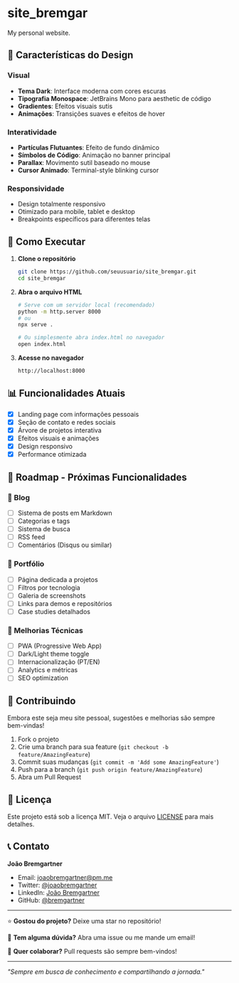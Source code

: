 # site_bremgar
My personal website.

## 🎨 Características do Design

### Visual
- **Tema Dark**: Interface moderna com cores escuras
- **Tipografia Monospace**: JetBrains Mono para aesthetic de código
- **Gradientes**: Efeitos visuais sutis
- **Animações**: Transições suaves e efeitos de hover

### Interatividade
- **Partículas Flutuantes**: Efeito de fundo dinâmico
- **Símbolos de Código**: Animação no banner principal
- **Parallax**: Movimento sutil baseado no mouse
- **Cursor Animado**: Terminal-style blinking cursor

### Responsividade
- Design totalmente responsivo
- Otimizado para mobile, tablet e desktop
- Breakpoints específicos para diferentes telas

## 🚀 Como Executar

1. **Clone o repositório**
   ```bash
   git clone https://github.com/seuusuario/site_bremgar.git
   cd site_bremgar
   ```

2. **Abra o arquivo HTML**
   ```bash
   # Serve com um servidor local (recomendado)
   python -m http.server 8000
   # ou
   npx serve .
   
   # Ou simplesmente abra index.html no navegador
   open index.html
   ```

3. **Acesse no navegador**
   ```
   http://localhost:8000
   ```

## 📊 Funcionalidades Atuais

- [x] Landing page com informações pessoais
- [x] Seção de contato e redes sociais
- [x] Árvore de projetos interativa
- [x] Efeitos visuais e animações
- [x] Design responsivo
- [x] Performance otimizada

## 🔮 Roadmap - Próximas Funcionalidades

### 📝 Blog
- [ ] Sistema de posts em Markdown
- [ ] Categorias e tags
- [ ] Sistema de busca
- [ ] RSS feed
- [ ] Comentários (Disqus ou similar)

### 💼 Portfólio
- [ ] Página dedicada a projetos
- [ ] Filtros por tecnologia
- [ ] Galeria de screenshots
- [ ] Links para demos e repositórios
- [ ] Case studies detalhados

### 🔧 Melhorias Técnicas
- [ ] PWA (Progressive Web App)
- [ ] Dark/Light theme toggle
- [ ] Internacionalização (PT/EN)
- [ ] Analytics e métricas
- [ ] SEO optimization

## 🤝 Contribuindo

Embora este seja meu site pessoal, sugestões e melhorias são sempre bem-vindas!

1. Fork o projeto
2. Crie uma branch para sua feature (`git checkout -b feature/AmazingFeature`)
3. Commit suas mudanças (`git commit -m 'Add some AmazingFeature'`)
4. Push para a branch (`git push origin feature/AmazingFeature`)
5. Abra um Pull Request

## 📝 Licença

Este projeto está sob a licença MIT. Veja o arquivo [LICENSE](LICENSE) para mais detalhes.

## 📞 Contato

**João Bremgartner**
- Email: [joaobremgartner@pm.me](mailto:joaobremgartner@pm.me)
- Twitter: [@joaobremgartner](https://twitter.com/joaobremgartner)
- LinkedIn: [João Bremgartner](https://linkedin.com/in/joaobremgartner)
- GitHub: [@bremgartner](https://github.com/bremgartner)

---

⭐ **Gostou do projeto?** Deixe uma star no repositório!

💬 **Tem alguma dúvida?** Abra uma issue ou me mande um email!

🚀 **Quer colaborar?** Pull requests são sempre bem-vindos!

---

*"Sempre em busca de conhecimento e compartilhando a jornada."*